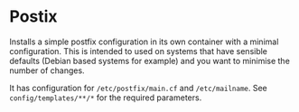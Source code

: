# Postix

Installs a simple postfix configuration in its own container with a minimal
configuration. This is intended to used on systems that have sensible defaults
(Debian based systems for example) and you want to minimise the number of
changes.

It has configuration for `/etc/postfix/main.cf` and `/etc/mailname`. See
`config/templates/**/*` for the required parameters.
